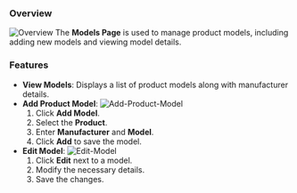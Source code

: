 ### Overview

![Overview](/img/Overview.png)
The **Models Page** is used to manage product models, including adding new models and viewing model details.

### Features

- **View Models**: Displays a list of product models along with manufacturer details.
- **Add Product Model**: 
![Add-Product-Model](/img/Add-Product-Model.png)
   1. Click **Add Model**.
  2. Select the **Product**.
  3. Enter **Manufacturer** and **Model**.
  4. Click **Add** to save the model.
- **Edit Model**:
![Edit-Model](/img/Edit-Model.png)
   1. Click **Edit** next to a model.
  2. Modify the necessary details.
  3. Save the changes.
  
